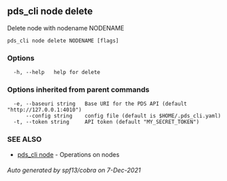## pds_cli node delete

Delete node with nodename NODENAME

```
pds_cli node delete NODENAME [flags]
```

### Options

```
  -h, --help   help for delete
```

### Options inherited from parent commands

```
  -e, --baseuri string   Base URI for the PDS API (default "http://127.0.0.1:4010")
      --config string    config file (default is $HOME/.pds_cli.yaml)
  -t, --token string     API token (default "MY_SECRET_TOKEN")
```

### SEE ALSO

* [pds_cli node](pds_cli_node.md)	 - Operations on nodes

###### Auto generated by spf13/cobra on 7-Dec-2021
